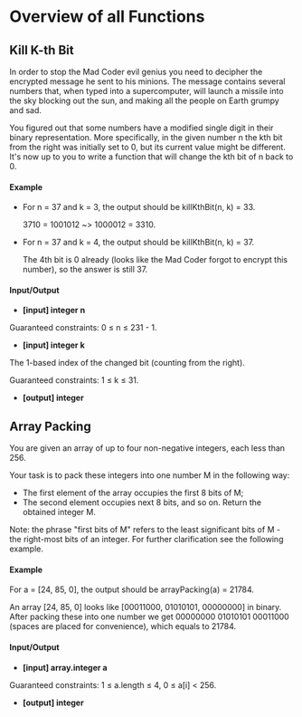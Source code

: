 # Overview of all Functions

## Kill K-th Bit

In order to stop the Mad Coder evil genius you need to decipher the encrypted message he sent to his minions. The message contains several numbers that, when typed into a supercomputer, will launch a missile into the sky blocking out the sun, and making all the people on Earth grumpy and sad.

You figured out that some numbers have a modified single digit in their binary representation. More specifically, in the given number n the kth bit from the right was initially set to 0, but its current value might be different. It's now up to you to write a function that will change the kth bit of n back to 0.

#### Example

* For n = 37 and k = 3, the output should be
  killKthBit(n, k) = 33.

  3710 = 1001012 ~> 1000012 = 3310.

* For n = 37 and k = 4, the output should be
  killKthBit(n, k) = 37.

  The 4th bit is 0 already (looks like the Mad Coder forgot to encrypt this number), so the answer is still 37.

#### Input/Output

* **[input] integer n**

Guaranteed constraints:
0 ≤ n ≤ 231 - 1.

* **[input] integer k**

The 1-based index of the changed bit (counting from the right).

Guaranteed constraints:
1 ≤ k ≤ 31.

* **[output] integer**

## Array Packing

You are given an array of up to four non-negative integers, each less than 256.

Your task is to pack these integers into one number M in the following way:

* The first element of the array occupies the first 8 bits of M;
* The second element occupies next 8 bits, and so on.
Return the obtained integer M.

Note: the phrase "first bits of M" refers to the least significant bits of M - the right-most bits of an integer. For further clarification see the following example.

#### Example

For a = [24, 85, 0], the output should be
arrayPacking(a) = 21784.

An array [24, 85, 0] looks like [00011000, 01010101, 00000000] in binary.
After packing these into one number we get 00000000 01010101 00011000 (spaces are placed for convenience), which equals to 21784.

#### Input/Output

* **[input] array.integer a**

Guaranteed constraints:
1 ≤ a.length ≤ 4,
0 ≤ a[i] < 256.

* **[output] integer**